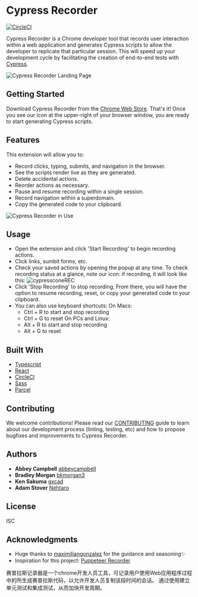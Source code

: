 # Cypress Recorder
[![CircleCI](https://circleci.com/gh/KabaLabs/Cypress-Recorder/tree/master.svg?style=svg)](https://circleci.com/gh/KabaLabs/Cypress-Recorder/tree/master)

Cypress Recorder is a Chrome developer tool that records user interaction within a web application and generates Cypress scripts to allow the developer to replicate that particular session. This will speed up your development cycle by facilitating the creation of end-to-end tests with [Cypress](https://www.cypress.io).

![Cypress Recorder Landing Page](https://user-images.githubusercontent.com/53627801/67972053-289fb980-fbcb-11e9-8993-146150db7fe8.png)

## Getting Started

Download Cypress Recorder from the [Chrome Web Store](https://chrome.google.com/webstore/detail/cypress-recorder/glcapdcacdfkokcmicllhcjigeodacab). That's it! Once you see our icon at the upper-right of your browser window, you are ready to start generating Cypress scripts.

## Features

This extension will allow you to:

* Record clicks, typing, submits, and navigation in the browser.
* See the scripts render live as they are generated.
* Delete accidental actions.
* Reorder actions as necessary.
* Pause and resume recording within a single session.
* Record navigation within a superdomain.
* Copy the generated code to your clipboard.

![Cypress Recorder in Use](https://user-images.githubusercontent.com/53627801/67922272-8d292d00-fb67-11e9-836e-998d912617be.png)

## Usage

* Open the extension and click 'Start Recording' to begin recording actions.
* Click links, sumbit forms, etc.
* Check your saved actions by opening the popup at any time. To check recording status at a glance, note our icon: if recording, it will look like this: ![cypressconeREC](https://user-images.githubusercontent.com/22487388/67896806-5973e600-fb1a-11e9-8ee8-87b1e8338e3e.png)
* Click 'Stop Recording' to stop recording. From there, you will have the option to resume recording, reset, or copy your generated code to your clipboard.
* You can also use keyboard shortcuts:
    On Macs:
    - Ctrl + R to start and stop recording
    - Ctrl + G to reset
    On PCs and Linux:
    - Alt + R to start and stop recording
    - Alt + G to reset

## Built With

* [Typescript](https://www.typescriptlang.org/)
* [React](https://reactjs.org/)
* [CircleCI](https://circleci.com/)
* [Sass](https://sass-lang.com/)
* [Parcel](https://parceljs.org/)

## Contributing

We welcome contributions! Please read our [CONTRIBUTING](https://github.com/KabaLabs/Cypress-Recorder/blob/master/CONTRIBUTING.md) guide to learn about our development process (linting, testing, etc) and how to propose bugfixes and improvements to Cypress Recorder.

## Authors

* **Abbey Campbell** [abbeycampbell](https://github.com/abbeycampbell)
* **Bradley Morgan**  [bkmorgan3](https://github.com/bkmorgan3)
* **Ken Sakuma** [gxcad](https://github.com/gxcad)
* **Adam Stover** [Nehtaro](https://github.com/adam-stover)

## License

ISC

## Acknowledgments

* Huge thanks to [maximiliangonzalez](https://github.com/maximiliangonzalez) for the guidance and seasoning:sparkles:
* Inspiration for this project: [Puppeteer Recorder](https://github.com/checkly/puppeteer-recorder)

赛普拉斯记录器是一个chrome开发人员工具，可记录用户使用Web应用程序过程中的所生成赛普拉斯代码，以允许开发人员复制该段时间的会话。 通过使用建立单元测试和集成测试，从而加快开发周期。
